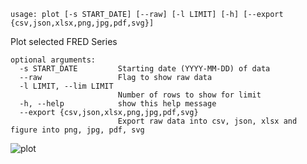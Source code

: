 ```
usage: plot [-s START_DATE] [--raw] [-l LIMIT] [-h] [--export {csv,json,xlsx,png,jpg,pdf,svg}]
```

Plot selected FRED Series

```
optional arguments:
  -s START_DATE         Starting date (YYYY-MM-DD) of data
  --raw                 Flag to show raw data
  -l LIMIT, --lim LIMIT
                        Number of rows to show for limit
  -h, --help            show this help message
  --export {csv,json,xlsx,png,jpg,pdf,svg}
                        Export raw data into csv, json, xlsx and figure into png, jpg, pdf, svg
```

![plot](https://user-images.githubusercontent.com/46355364/154227424-b6054205-b0b6-40f3-9589-a0625cb8154a.png)
